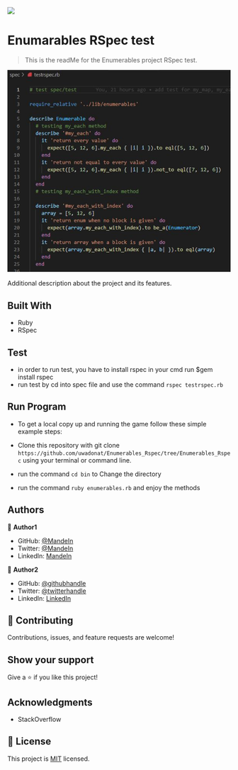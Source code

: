 ![](https://img.shields.io/badge/Microverse-blueviolet)

# Enumarables RSpec test

> This is the readMe for the Enumerables project RSpec test. 

![screenshot](https://github.com/uwadonat/Enumerables_Rspec/blob/Enumerables_Rspec/images/screenshoot.JPG)

Additional description about the project and its features.

## Built With

- Ruby
- RSpec

## Test
- in order to run test, you have to install rspec in your cmd run $gem install rspec
- run test by cd into spec file and use the command   ```rspec testrspec.rb```   


## Run Program

- To get a local copy up and running the game follow these simple example steps:

- Clone this repository with git clone ```https://github.com/uwadonat/Enumerables_Rspec/tree/Enumerables_Rspec``` using your terminal or command line.
- run the command ```cd bin``` to Change the directory 
- run the command ```ruby enumerables.rb``` and enjoy the methods


## Authors

👤 **Author1**

- GitHub: [@MandeIn](https://github.com/MandeIn)
- Twitter: [@MandeIn](https://twitter.com/MandeIn)
- LinkedIn: [MandeIn](https://linkedin.com/MandeIn)

👤 **Author2**
- GitHub: [@githubhandle](https://github.com/@uwadonat)
- Twitter: [@twitterhandle](https://twitter.com/@uwamahoroDonat)
- LinkedIn: [LinkedIn](https://linkedin.com/in/uwamahoro-donat-84b5bb1b7/)

## 🤝 Contributing

Contributions, issues, and feature requests are welcome!

## Show your support

Give a ⭐️ if you like this project!

## Acknowledgments

- StackOverflow

## 📝 License

This project is [MIT](https://opensource.org/licenses/MIT) licensed.
